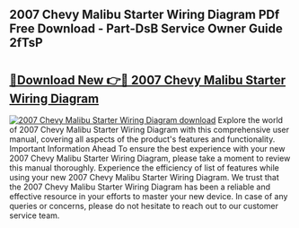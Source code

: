 ## 2007 Chevy Malibu Starter Wiring Diagram PDf Free Download - Part-DsB Service Owner Guide 2fTsP

# <h2><a href="http://dfh6pa1.blite.top/?on=2007+Chevy+Malibu+Starter+Wiring+Diagram">🔗Download New 👉🔴 2007 Chevy Malibu Starter Wiring Diagram</a></h2>

[![2007 Chevy Malibu Starter Wiring Diagram download](https://i.imgur.com/lujVjoI.png)](http://dfh6pa1.blite.top/?on=2007+Chevy+Malibu+Starter+Wiring+Diagram)
Explore the world of 2007 Chevy Malibu Starter Wiring Diagram with this comprehensive user manual, covering all aspects of the product's features and functionality. Important Information Ahead To ensure the best experience with your new 2007 Chevy Malibu Starter Wiring Diagram, please take a moment to review this manual thoroughly. Experience the efficiency of list of features while using your new 2007 Chevy Malibu Starter Wiring Diagram. We trust that the 2007 Chevy Malibu Starter Wiring Diagram has been a reliable and effective resource in your efforts to master your new device. In case of any queries or concerns, please do not hesitate to reach out to our customer service team.
